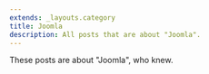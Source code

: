 ```yaml
---
extends: _layouts.category
title: Joomla
description: All posts that are about "Joomla".
---
```

          
These posts are about "Joomla", who knew.
          